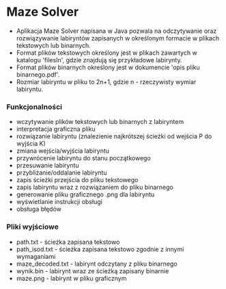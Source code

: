 # Maze Solver

- Aplikacja Maze Solver napisana w Java pozwala na odczytywanie oraz rozwiązywanie labiryntów zapisanych w określonym formacie w plikach tekstowych lub binarnych. 
- Format plików tekstowych określony jest w plikach zawartych w katalogu 'filesIn', gdzie znajdują się przykładowe labirynty.
- Format plików binarnych określony jest w dokumencie 'opis pliku binarnego.pdf'.
- Rozmiar labiryntu w pliku to 2n+1, gdzie n - rzeczywisty wymiar labiryntu.


<h3>Funkcjonalności</h3>
<ul>
  <li>wczytywanie plików tekstowych lub binarnych z labiryntem</li>
  <li>interpretacja graficzna pliku</li>
  <li>rozwiązanie labiryntu (znalezienie najkrótszej ścieżki od wejścia P do wyjścia K)</li>
  <li>zmiana wejścia/wyjścia labiryntu</li>
  <li>przywrócenie labiryntu do stanu początkowego</li>
  <li>przesuwanie labiryntu</li>
  <li>przybliżanie/oddalanie labiryntu</li>
  <li>zapis ścieżki przejścia do pliku tekstowego</li>
  <li>zapis labiryntu wraz z rozwiązaniem do pliku binarnego</li>
  <li>generowanie pliku graficznego .png dla labiryntu</li>
  <li>wyświetlanie instrukcji obsługi</li>
  <li>obsługa błędów</li>
</ul>

<h3>Pliki wyjściowe</h3>
<ul>
  <li>path.txt - ścieżka zapisana tekstowo</li>
  <li>path_isod.txt - ścieżka zapisana tekstowo zgodnie z innymi wymaganiami</li>
  <li>maze_decoded.txt - labirynt odczytany z pliku binarnego</li>
  <li>wynik.bin - labirynt wraz ze ścieżką zapisany binarnie</li>
  <li>maze.png - labirynt w pliku graficznym</li>
</ul>
